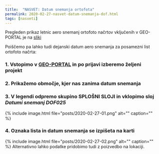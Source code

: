 ```yaml
---
title:  "NASVET: Datum snemanja ortofota"
permalink: 2020-02-27-nasvet-datum-snemanja-dof.html
tags: [nasveti]
---
```


Pregleden prikaz letnic aero snemanj ortofoto načrtov vključenih v GEO-PORTAL je na [sliki](images/dof_stanje_2019_120dpi.png)

Poiščemo pa lahko tudi dejanski datum aero snemanja za posamezni list ortofoto načrta:
### 1. Vstopimo v [GEO-PORTAL](https://geo-portal.si) in po prijavi izberemo željeni projekt
### 2. Prikažemo območje, kjer nas zanima datum snemanja
### 3. V legendi odpremo skupino **SPLOŠNI SLOJI** in vklopimo sloj _Datumi snemanj DOF025_
{% include image.html file="posts/2020-02-27-01.png" alt="" caption="" %}
### 4. Oznaka lista in datum snemanja se izpišeta na karti
{% include image.html file="posts/2020-02-27-02.png" alt="" caption="" %}
Alternativno lahko podatke pridobimo tudi z poizvedbo na lokaciji.
